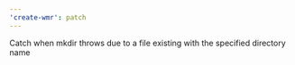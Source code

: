 ```yaml
---
'create-wmr': patch
---
```


Catch when mkdir throws due to a file existing with the specified directory name
